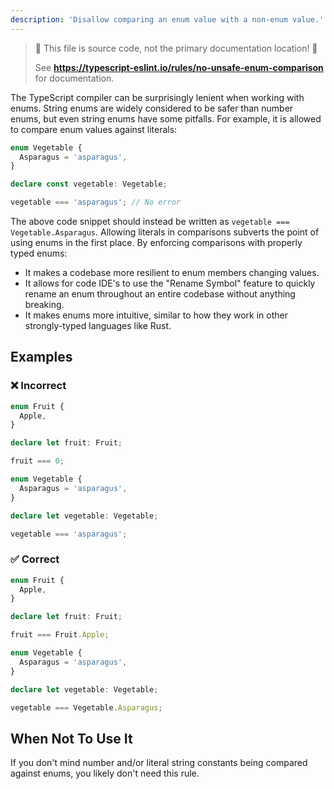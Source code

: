 ```yaml
---
description: 'Disallow comparing an enum value with a non-enum value.'
---
```


> 🛑 This file is source code, not the primary documentation location! 🛑
>
> See **https://typescript-eslint.io/rules/no-unsafe-enum-comparison** for documentation.

The TypeScript compiler can be surprisingly lenient when working with enums. String enums are widely considered to be safer than number enums, but even string enums have some pitfalls. For example, it is allowed to compare enum values against literals:

```ts
enum Vegetable {
  Asparagus = 'asparagus',
}

declare const vegetable: Vegetable;

vegetable === 'asparagus'; // No error
```

The above code snippet should instead be written as `vegetable === Vegetable.Asparagus`. Allowing literals in comparisons subverts the point of using enums in the first place. By enforcing comparisons with properly typed enums:

- It makes a codebase more resilient to enum members changing values.
- It allows for code IDE's to use the "Rename Symbol" feature to quickly rename an enum throughout an entire codebase without anything breaking.
- It makes enums more intuitive, similar to how they work in other strongly-typed languages like Rust.

## Examples

<!--tabs-->

### ❌ Incorrect

```ts
enum Fruit {
  Apple,
}

declare let fruit: Fruit;

fruit === 0;
```

```ts
enum Vegetable {
  Asparagus = 'asparagus',
}

declare let vegetable: Vegetable;

vegetable === 'asparagus';
```

### ✅ Correct

```ts
enum Fruit {
  Apple,
}

declare let fruit: Fruit;

fruit === Fruit.Apple;
```

```ts
enum Vegetable {
  Asparagus = 'asparagus',
}

declare let vegetable: Vegetable;

vegetable === Vegetable.Asparagus;
```

<!--/tabs-->

## When Not To Use It

If you don't mind number and/or literal string constants being compared against enums, you likely don't need this rule.
